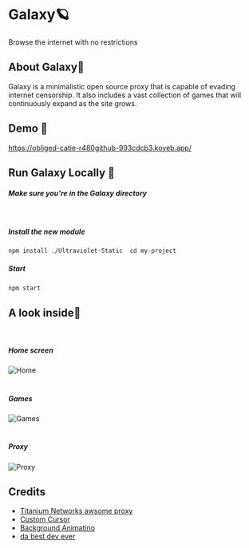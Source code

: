 # Galaxy🪐

Browse the internet with no restrictions

## About Galaxy📑

Galaxy is a minimalistic open source proxy that is capable of evading internet censorship. It also includes a vast collection of games that will continuously expand as the site grows.

## Demo 🏴󠁺󠁡󠁦󠁳󠁿

https://obliged-catie-r480github-993cdcb3.koyeb.app/

## Run Galaxy Locally 🚀

##### Make sure you're in the Galaxy directory

<br>

##### Install the new module

```bash
npm install ./Ultraviolet-Static  cd my-project
```

##### Start

```bash
npm start
```

## A look inside👀

<br>

##### Home screen

![Home](img/home.png)

#

##### Games

![Games](img/game.png)

#

##### Proxy

![Proxy](img/proxy.png)

## Credits

- [Titanium Networks awsome proxy](https://github.com/titaniumnetwork-dev/Ultraviolet)
- [Custom Cursor](https://codepen.io/mendieta/full/WgvENJ)
- [Background Animatino](https://codepen.io/alphardex/pen/RwrVoeL)
- [da best dev ever](https://github.com/r480github)
